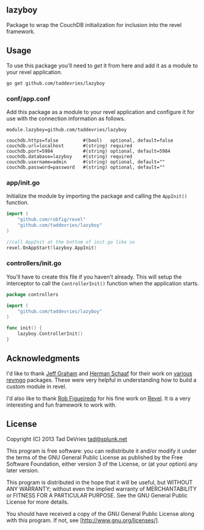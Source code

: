 ## lazyboy
Package to wrap the CouchDB initialization for inclusion into the revel framework.

## Usage
To use this package you'll need to *get* it from here and add it as a module to your revel application.

`go get github.com/taddevries/lazyboy`

### conf/app.conf
Add this package as a module to your revel application and configure it for use with the connection information as follows.

```
module.lazyboy=github.com/taddevries/lazyboy

couchdb.https=false         #(bool)   optional, default=false
couchdb.url=localhost       #(string) required
couchdb.port=5984           #(string) optional, default=5984
couchdb.database=lazyboy    #(string) required
couchdb.username=admin      #(string) optional, default=""
couchdb.password=password   #(string) optional, default=""
```

### app/init.go
Initialize the module by importing the package and calling the `AppInit()` function.

```go
import (
	"github.com/robfig/revel"
	"github.com/taddevries/lazyboy"
)

//call AppInit at the bottom of init.go like so
revel.OnAppStart(lazyboy.AppInit)
```

### controllers/init.go
You'll have to create this file if you haven't already. This will setup the interceptor to call the `ControllerInit()` function when the application starts. 

```go
package controllers

import (
	"github.com/taddevries/lazyboy"
)

func init() {
	lazyboy.ControllerInit()
}
```

## Acknowledgments 
I'd like to thank [Jeff Graham][1] and [Herman Schaaf][2] for their work on [various][3] [revmgo][4] packages. These were very helpful in understanding how to build a custom module in revel.

I'd also like to  thank [Rob Figueiredo][6] for his fine work on [Revel][5]. It is a very interesting and fun framework to work with.

## License
Copyright (C) 2013  Tad DeVries <tad@splunk.net>

This program is free software: you can redistribute it and/or modify it under the terms of the GNU General Public License as published by the Free Software Foundation, either version 3 of the License, or (at your option) any later version.

This program is distributed in the hope that it will be useful, but WITHOUT ANY WARRANTY; without even the implied warranty of MERCHANTABILITY or FITNESS FOR A PARTICULAR PURPOSE.  See the GNU General Public License for more details.

You should have received a copy of the GNU General Public License along with this program.  If not, see [http://www.gnu.org/licenses/].

<!-- Links -->
[1]: https://github.com/jgraham909 "Jeff Graham"
[2]: https://github.com/hermanschaaf "Herman Schaaf"
[3]: https://github.com/jgraham909/revmgo "Jeff's revmgo"
[4]: https://github.com/hermanschaaf/revmgo "Herman's revmgo"
[5]: https://github.com/robfig/revel "Revel Framework"
[6]: https://github.com/robfig "Rob Figueiredo"